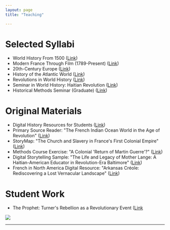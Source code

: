 ```yaml
---
layout: page
title: "Teaching"

---
```


# Selected Syllabi

- World History From 1500 ([Link](https://docs.google.com/document/d/12tLsNfJ0I5Fx5eoxqmc_oJ4VGp4EX7ep/edit?usp=sharing&ouid=112037445374503169151&rtpof=true&sd=true))
- Modern France Through Film (1789-Present) ([Link](https://docs.google.com/document/d/1Zqt9QEDbzl9eih4cNV92N0YC8cNtmQdMVr9OxOsfasM/edit?usp=sharing))
- 20th-Century Europe ([Link](https://docs.google.com/document/d/1AmCxEgQUcqxwUjT3YtKEfo3fPuFenxel/edit?usp=sharing&ouid=112037445374503169151&rtpof=true&sd=true))
- History of the Atlantic World ([Link](https://docs.google.com/document/d/e/2PACX-1vRQrcTgfKjSJch5Kvf35plFD98KGa27WnbYfodjJfFRlwJQ56zwKjqMA8o5as6Vig/pub))
- Revolutions in World History ([Link](https://docs.google.com/document/d/1WkrzMls7drYKM8t-_WDqJt2sfxVG8XL53zwjI-y6Y7o/edit?usp=sharing))
- Seminar in World History: Haitian Revolution ([Link](https://docs.google.com/document/d/e/2PACX-1vT9byjTUHbWRQB5c_eBbvOr0rRbNFD1_HxeGXJy-mgL5BecIjxvQr5i86LuWl-JHw/pub))
- Historical Methods Seminar (Graduate) ([Link](https://docs.google.com/document/d/1wAJgaCgIgv1O2BHGSLWh-g3WLSV8gDv-/edit?usp=sharing&ouid=112037445374503169151&rtpof=true&sd=true)) 

# Original Materials
- Digital History Resources for Students ([Link](https://docs.google.com/document/d/1JjWOqs-UMzJ3lkysWkx5klx43iV54Tzx40Zli73fbvw/edit?usp=sharing))
- Primary Source Reader: "The French Indian Ocean World in the Age of Revolution" ([Link](https://docs.google.com/document/d/e/2PACX-1vSzrW2AhxaZWpAfRBhts6UJWSDMRgwUVpT6khjdn24OcyjFaj13WkzJWF7EopYfmg/pub))
- StoryMap: "The Church and Slavery in France's First Colonial Empire" ([Link](https://storymaps.arcgis.com/stories/f2f55b5e02e042bba45d8be358f3de43))
- Methods Course Exercise: "A Colonial 'Return of Martin Guerre'?" ([Link](https://docs.google.com/document/d/e/2PACX-1vRwDtEQeQ8a5iJQkth5175GcG_jWMwfu4UrFvZYf9-Qw9sBnQeqjX5A3ukDcXDjqg/pub))
- Digital Storytelling Sample: "The Life and Legacy of Mother Lange: A Haitian-American Educator in Revolution-Era Baltimore" ([Link](https://storymaps.arcgis.com/stories/6d7e71f256ab4debae028fb5b633bdbd))
- French in North America Digital Resource: "Arkansas Créole: Rediscovering a Lost Vernacular Landscape" ([Link](https://storymaps.arcgis.com/stories/f7eb9937a53846c4ab0f1f1812d24a7c))

# Student Work
- The Prophet: Turner's Rebellion as a Revolutionary Event ([Link](https://storymaps.arcgis.com/stories/db910a5a116a46c7b40213e0881f69bb)

<img src="{{ site.baseurl }}/arles.gif">  

---
